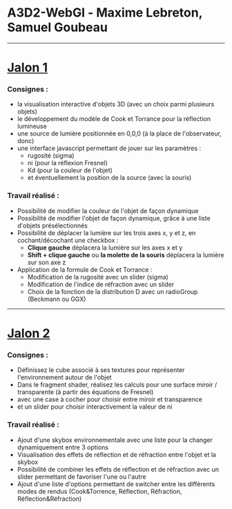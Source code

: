 # A3D2-WebGl - Maxime Lebreton, Samuel Goubeau

---
# <u>Jalon 1</u>
### Consignes :
- la visualisation interactive d'objets 3D (avec un choix parmi plusieurs objets)
- le développement du modèle de Cook et Torrance pour la réflection lumineuse
- une source de lumière positionnée en 0,0,0 (à la place de l'observateur, donc)
- une interface javascript permettant de jouer sur les paramètres :
    - rugosité (sigma)
    - ni (pour la réflexion Fresnel)
    - Kd (pour la couleur de l'objet)
    - et éventuellement la position de la source (avec la souris)

### Travail réalisé :

- Possibilité de modifier la couleur de l'objet de façon dynamique
- Possibilité de modifier l'objet de façon dynamique, grâce à une liste d'objets présélectionnés
- Possibilité de déplacer la lumière sur les trois axes x, y et z, en cochant/décochant une checkbox :
    - **Clique gauche** déplacera la lumière sur les axes x et y
    - **Shift + clique gauche** ou **la molette de la souris** déplacera la lumière sur son axe z
- Application de la formule de Cook et Torrance :
    - Modification de la rugosité avec un slider (sigma)
    - Modification de l'indice de réfraction avec un slider
    - Choix de la fonction de la distribution D avec un radioGroup (Beckmann ou GGX)


---
# <u>Jalon 2</u>
### Consignes :
- Définissez le cube associé à ses textures pour représenter l'environnement autour de l'objet
- Dans le fragment shader, réalisez les calculs pour une surface miroir / transparente (à partir des équations de Fresnel)
- avec une case à cocher pour choisir entre miroir et transparence
- et un slider pour choisir interactivement la valeur de ni

### Travail réalisé :

- Ajout d'une skybox environnementale avec une liste pour la changer dynamiquement entre 3 options
- Visualisation des effets de réflection et de réfraction entre l'objet et la skybox
- Possibilité de combiner les effets de réflection et de réfraction avec un slider permettant de favoriser l'une ou l'autre
- Ajout d'une liste d'options permettant de switcher entre les différents modes de rendus (Cook&Torrence, Réflection, Réfraction, Réflection&Réfraction)